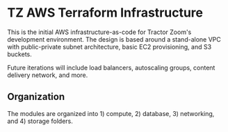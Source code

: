 # TZ AWS Terraform Infrastructure

This is the initial AWS infrastructure-as-code for Tractor Zoom's development environment. The design is based around a stand-alone VPC with public-private subnet architecture, basic EC2 provisioning, and S3 buckets.

Future iterations will include load balancers, autoscaling groups, content delivery network, and more.

## Organization

The modules are organized into 1) compute, 2) database, 3) networking, and 4) storage folders. 